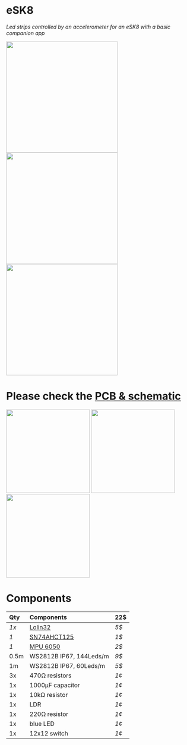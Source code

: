 # eSK8
*Led strips controlled by an accelerometer for an eSK8 with a basic companion app*

<img src="https://media.giphy.com/media/IhCHKo42Hx7WFkRmzQ/giphy.gif" height="300"> <img src="https://media.giphy.com/media/fY5xLxGayUptPZuTfG/giphy.gif" height="300"> <img src="https://media.giphy.com/media/RfYtkG17dUJyVmbPet/giphy.gif" height="300"> 

# Please check the [PCB & schematic](https://easyeda.com/seb.morin/esk8) 

<img src="https://i.imgur.com/27TWWlc.png" height="225"> <img src="https://i.imgur.com/bn5Pk2N.jpg" height="225"> <img src="https://i.imgur.com/fsrZ5Zs.jpg" height="225">

# Components 

Qty | Components | 22$
:---  | :---| :---
*1x*|[Lolin32](https://wiki.wemos.cc/products:lolin32:lolin32)| *5$*
*1*|[SN74AHCT125](https://www.ti.com/product/SN74AHCT125) | *1$*
*1*|[MPU 6050](https://invensense.tdk.com/products/motion-tracking/6-axis/mpu-6050/) | *2$*
0.5m|WS2812B IP67, 144Leds/m | *9$*
1m|WS2812B IP67, 60Leds/m | *5$*
3x|470Ω resistors | *1¢*
1x|1000μF capacitor | *1¢*
1x|10kΩ resistor | *1¢*
1x|LDR | *1¢*
1x|220Ω resistor | *1¢*
1x|blue LED | *1¢*
1x|12x12 switch | *1¢*
